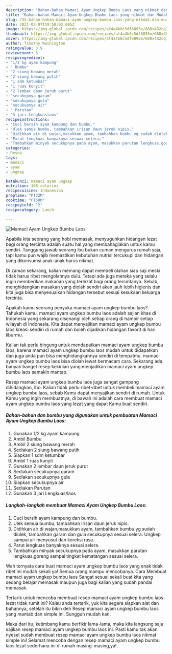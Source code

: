 ```yaml
---
description: "Bahan-bahan Mamaci Ayam Ungkep Bumbu Laos yang nikmat dan Mudah Dibuat"
title: "Bahan-bahan Mamaci Ayam Ungkep Bumbu Laos yang nikmat dan Mudah Dibuat"
slug: 735-bahan-bahan-mamaci-ayam-ungkep-bumbu-laos-yang-nikmat-dan-mudah-dibuat
date: 2021-03-07T19:50:03.005Z
image: https://img-global.cpcdn.com/recipes/af4a4b8c5df6893e/680x482cq70/mamaci-ayam-ungkep-bumbu-laos-foto-resep-utama.jpg
thumbnail: https://img-global.cpcdn.com/recipes/af4a4b8c5df6893e/680x482cq70/mamaci-ayam-ungkep-bumbu-laos-foto-resep-utama.jpg
cover: https://img-global.cpcdn.com/recipes/af4a4b8c5df6893e/680x482cq70/mamaci-ayam-ungkep-bumbu-laos-foto-resep-utama.jpg
author: Timothy Washington
ratingvalue: 3.9
reviewcount: 3
recipeingredient:
- "1/2 kg ayam kampung"
- " Bumbu"
- "2 siung bawang merah"
- "2 siung bawang putih"
- "1 sdm ketumbar"
- "1 ruas kunyit"
- "2 lembar daun jeruk purut"
- "secukupnya garam"
- "secukupnya gula"
- "secukupnya air"
- " Parutan"
- "3 jari Lengkuaslaos"
recipeinstructions:
- "Cuci bersih ayam kampung dan bumbu."
- "Ulek semua bumbu, tambahkan irisan daun jeruk nipis."
- "Didihkan air di wajan,masukkan ayam, tambahkan bumbu yg sudah diulek, tambahkan garam dan gula secukupnya sesuai selera. Ungkep sampai air menyusut dan koreksi rasa."
- "Parut lengkuas banyaknya sesuai selera."
- "Tambahkan minyak secukupnya pada ayam, masukkan parutan lengkuas,goreng sampai tingkat kematangan sesuai selera."
categories:
- Resep
tags:
- mamaci
- ayam
- ungkep

katakunci: mamaci ayam ungkep 
nutrition: 108 calories
recipecuisine: Indonesian
preptime: "PT32M"
cooktime: "PT50M"
recipeyield: "2"
recipecategory: Lunch

---
```



![Mamaci Ayam Ungkep Bumbu Laos](https://img-global.cpcdn.com/recipes/af4a4b8c5df6893e/680x482cq70/mamaci-ayam-ungkep-bumbu-laos-foto-resep-utama.jpg)

Apabila kita seorang yang hobi memasak, menyuguhkan hidangan lezat bagi orang tercinta adalah suatu hal yang membahagiakan untuk kamu sendiri. Tanggung jawab seorang ibu bukan cuman mengurus rumah saja, tapi kamu pun wajib memastikan kebutuhan nutrisi tercukupi dan hidangan yang dikonsumsi anak-anak harus nikmat.

Di zaman  sekarang, kalian memang dapat membeli olahan siap saji meski tidak harus ribet mengolahnya dulu. Tetapi ada juga mereka yang selalu ingin memberikan makanan yang terlezat bagi orang tercintanya. Sebab, menghidangkan masakan yang diolah sendiri akan jauh lebih higienis dan kita juga bisa menyesuaikan hidangan tersebut sesuai kesukaan keluarga tercinta. 



Apakah kamu seorang penyuka mamaci ayam ungkep bumbu laos?. Tahukah kamu, mamaci ayam ungkep bumbu laos adalah sajian khas di Indonesia yang sekarang disenangi oleh setiap orang di hampir setiap wilayah di Indonesia. Kita dapat menyajikan mamaci ayam ungkep bumbu laos kreasi sendiri di rumah dan boleh dijadikan hidangan favorit di hari liburmu.

Kalian tak perlu bingung untuk mendapatkan mamaci ayam ungkep bumbu laos, karena mamaci ayam ungkep bumbu laos mudah untuk didapatkan dan juga anda pun bisa menghidangkannya sendiri di tempatmu. mamaci ayam ungkep bumbu laos bisa diolah lewat bermacam cara. Sekarang ada banyak banget resep kekinian yang menjadikan mamaci ayam ungkep bumbu laos semakin mantap.

Resep mamaci ayam ungkep bumbu laos juga sangat gampang dihidangkan, lho. Kalian tidak perlu ribet-ribet untuk membeli mamaci ayam ungkep bumbu laos, sebab Kamu dapat menyajikan sendiri di rumah. Untuk Kamu yang ingin membuatnya, di bawah ini adalah cara membuat mamaci ayam ungkep bumbu laos yang lezat yang dapat Kamu buat sendiri.

<!--inarticleads1-->

##### Bahan-bahan dan bumbu yang digunakan untuk pembuatan Mamaci Ayam Ungkep Bumbu Laos:

1. Gunakan 1/2 kg ayam kampung
1. Ambil  Bumbu
1. Ambil 2 siung bawang merah
1. Sediakan 2 siung bawang putih
1. Siapkan 1 sdm ketumbar
1. Ambil 1 ruas kunyit
1. Gunakan 2 lembar daun jeruk purut
1. Sediakan secukupnya garam
1. Sediakan secukupnya gula
1. Siapkan secukupnya air
1. Sediakan  Parutan
1. Gunakan 3 jari Lengkuas/laos




<!--inarticleads2-->

##### Langkah-langkah membuat Mamaci Ayam Ungkep Bumbu Laos:

1. Cuci bersih ayam kampung dan bumbu.
1. Ulek semua bumbu, tambahkan irisan daun jeruk nipis.
1. Didihkan air di wajan,masukkan ayam, tambahkan bumbu yg sudah diulek, tambahkan garam dan gula secukupnya sesuai selera. Ungkep sampai air menyusut dan koreksi rasa.
1. Parut lengkuas banyaknya sesuai selera.
1. Tambahkan minyak secukupnya pada ayam, masukkan parutan lengkuas,goreng sampai tingkat kematangan sesuai selera.




Wah ternyata cara buat mamaci ayam ungkep bumbu laos yang enak tidak ribet ini mudah sekali ya! Semua orang mampu mencobanya. Cara Membuat mamaci ayam ungkep bumbu laos Sangat sesuai sekali buat kita yang sedang belajar memasak maupun juga bagi kalian yang sudah pandai memasak.

Tertarik untuk mencoba membuat resep mamaci ayam ungkep bumbu laos lezat tidak rumit ini? Kalau anda tertarik, yuk kita segera siapkan alat dan bahannya, setelah itu bikin deh Resep mamaci ayam ungkep bumbu laos yang mantab dan simple ini. Sungguh mudah kan. 

Maka dari itu, ketimbang kamu berfikir lama-lama, maka kita langsung saja sajikan resep mamaci ayam ungkep bumbu laos ini. Pasti kamu tak akan nyesel sudah membuat resep mamaci ayam ungkep bumbu laos nikmat simple ini! Selamat mencoba dengan resep mamaci ayam ungkep bumbu laos lezat sederhana ini di rumah masing-masing,ya!.

